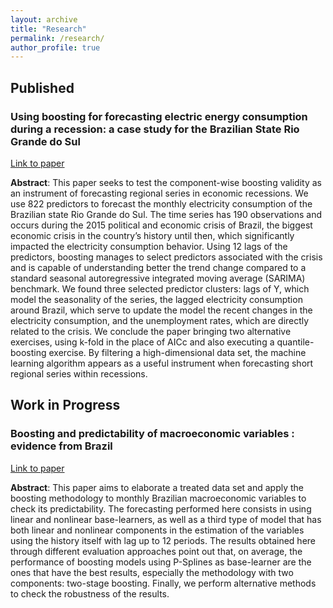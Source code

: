 ```yaml
---
layout: archive
title: "Research"
permalink: /research/
author_profile: true
---
```

## Published

### Using boosting for forecasting electric energy consumption during a recession: a case study for the Brazilian State Rio Grande do Sul

[Link to paper](https://link.springer.com/article/10.1007/s12076-021-00268-3)
<br/>

**Abstract**: This paper seeks to test the component-wise boosting validity as an instrument of forecasting regional series in economic recessions. We use 822 predictors to forecast the monthly electricity consumption of the Brazilian state Rio Grande do Sul. The time series has 190 observations and occurs during the 2015 political and economic crisis of Brazil, the biggest economic crisis in the country’s history until then, which significantly impacted the electricity consumption behavior. Using 12 lags of the predictors, boosting manages to select predictors associated with the crisis and is capable of understanding better the trend change compared to a standard seasonal autoregressive integrated moving average (SARIMA) benchmark. We found three selected predictor clusters: lags of Y, which model the seasonality of the series, the lagged electricity consumption around Brazil, which serve to update the model the recent changes in the electricity consumption, and the unemployment rates, which are directly related to the crisis. We conclude the paper bringing two alternative exercises, using k-fold in the place of AICc and also executing a quantile-boosting exercise. By filtering a high-dimensional data set, the machine learning algorithm appears as a useful instrument when forecasting short regional series within recessions.

## Work in Progress
### Boosting and predictability of macroeconomic variables : evidence from Brazil
[Link to paper](https://www.lume.ufrgs.br/handle/10183/239834)
<br/>

**Abstract**:   This paper aims to elaborate a treated data set and apply the boosting methodology to monthly Brazilian macroeconomic variables to check its predictability. The forecasting performed here consists in using linear and nonlinear base-learners, as well as a third type of model that has both linear and nonlinear components in the estimation of the variables using the history itself with lag up to 12 periods. The results obtained here through different evaluation approaches point out that, on average, the performance of boosting models using P-Splines as base-learner are the ones that have the best results, especially the methodology with two components: two-stage boosting. Finally, we perform alternative methods to check the robustness of the results.